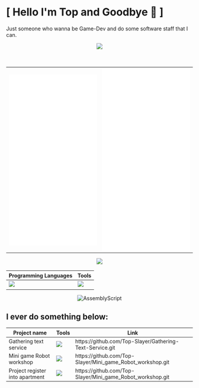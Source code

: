 # [ Hello I'm Top and Goodbye 👋 ]
Just someone who wanna be Game-Dev and do some software staff that I can.

<p align="center">
   <img
      src="https://readme-typing-svg.demolab.com?font=&weight=600&size=40&pause=1000&color=FFFFFF&center=true&vCenter=true&random=false&width=435&height=60&lines=I+DON'T+KNOW,+TOO"
    />
</p>

<div align="center">
  <br>
  <table align="center">
    <tr>
      <th>
        <img width="500" align="left" src="github-metrics.svg"/>
      </th>
      <th>
        <img width="500" align="right" src="github-stacks.svg"/>
      </th>
    </tr>
  </table>
</div>

<div align="center">
  <img src="https://github-readme-stats.vercel.app/api/top-langs/?username=Top-Slayer&langs_count=20&layout=compact&theme=tokyonight&hide_border=true&bg_color=00000000"/>
  <table>
    <thead>
      <tr>
        <th>Programming Languages</th>
        <th>Tools</th>
      </tr>
    </thead>
    <tbody>
      <tr>
        <td>
          <img src="https://skillicons.dev/icons?i=c,cs,python,bash,go" />
        </td>
        <td>
          <img src="https://skillicons.dev/icons?i=unity,blender,neovim,vscode,arch,docker,firebase" />
        </td>
      </tr>
    </tbody>
  </table>

![AssemblyScript](https://img.shields.io/badge/assembly%20script-%23000000.svg?style=for-the-badge&logo=assemblyscript&logoColor=white)

</div>


## I ever do something below:

<div align="center">
  <table>
    <thead>
      <tr>
        <th>Project name</th>
        <th>Tools</th>
        <th>Link</th>
      </tr>
    </thead>
    <tbody>
      <tr>
        <td> Gathering text service </td>
        <td> <img src="https://skillicons.dev/icons?i=bash,go,sqlite"/> </td>
        <td> https://github.com/Top-Slayer/Gathering-Text-Service.git </td>
      </tr>
      <tr>
        <td> Mini game Robot workshop </td>
        <td> <img src="https://skillicons.dev/icons?i=cs,godot"/> </td>
        <td> https://github.com/Top-Slayer/Mini_game_Robot_workshop.git </td>
      </tr>
      <tr>
        <td> Project register into apartment </td>
        <td> <img src="https://skillicons.dev/icons?i=cpp,py,firebase,arduino"/> </td>
        <td> https://github.com/Top-Slayer/Mini_game_Robot_workshop.git </td>
      </tr>
    </tbody>
  </table>
</div>
